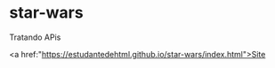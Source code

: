 # star-wars
Tratando APis

<a href:"https://estudantedehtml.github.io/star-wars/index.html">Site</a>
